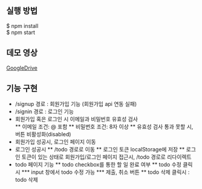 ## 실행 방법
$ npm install   
$ npm start

## 데모 영상
[GoogleDrive](https://drive.google.com/file/d/1PWewrhCCmxQc7v1WNnNmCcd3FqaSq6DB/view?usp=sharing)

## 기능 구현
* /signup 경로 : 회원가입 기능 (회원가입 api 연동 실패)
* /signin 경로 : 로그인 기능 
* 회원가입 혹은 로그인 시 이메일과 비밀번호 유효성 검사   
** 이메일 조건: @ 포함
** 비밀번호 조건: 8자 이상
** 유효성 검사 통과 못할 시, 버튼 비활성화(disabled)
* 회원가입 성공시, 로그인 페이지 이동
* 로그인 성공시
** /todo 경로로 이동
** 로그인 토큰 localStorage에 저장
** 로그인 토큰이 있는 상태로 회원가입/로그인 페이지 접근시, /todo 경로로 리다이렉트
* todo 페이지 기능
** todo checkbox를 통한 할 일 완료 여부
** todo 수정 클릭시
*** input 창에서 todo 수정 가능
*** 제출, 취소 버튼
** todo 삭제 클릭시 : todo 삭제
